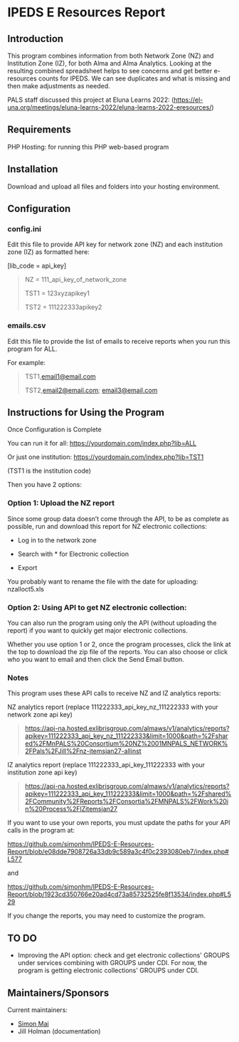 # IPEDS E Resources Report

## Introduction
This program combines information from both Network Zone (NZ) and Institution Zone (IZ), for both Alma and Alma Analytics. Looking at the resulting combined spreadsheet helps to see concerns and get better e-resources counts for IPEDS. We can see duplicates and what is missing and then make adjustments as needed.

PALS staff discussed this project at Eluna Learns 2022: (https://el-una.org/meetings/eluna-learns-2022/eluna-learns-2022-eresources/)

## Requirements

PHP Hosting: for running this PHP web-based program 

## Installation

Download and upload all files and folders into your hosting environment. 

## Configuration

### config.ini
Edit this file to provide API key for network zone (NZ) and each institution zone (IZ) as formatted here:

[lib_code = api_key]

> NZ = 111_api_key_of_network_zone
>
> TST1 = 123xyzapikey1
>
> TST2 = 111222333apikey2


### emails.csv
Edit this file to provide the list of emails to receive reports when you run this program for ALL.

For example:

> TST1,email1@email.com
> 
> TST2,email2@email.com; email3@email.com

## Instructions for Using the Program

Once Configuration is Complete

You can run it for all: https://yourdomain.com/index.php?lib=ALL

Or just one institution: https://yourdomain.com/index.php?lib=TST1

(TST1 is the institution code)



Then you have 2 options:

### Option 1: Upload the NZ report

Since some group data doesn’t come through the API, to be as complete as possible, run and download this report for NZ electronic collections:

*	Log in to the network zone

*	Search with * for Electronic collection

*	Export

You probably want to rename the file with the date for uploading: nzalloct5.xls

### Option 2: Using API to get NZ electronic collection:

You can also run the program using only the API (without uploading the report) if you want to quickly get major electronic collections.

Whether you use option 1 or 2, once the program processes, click the link at the top to download the zip file of the reports. You can also choose or click who you want to email and then click the Send Email button.

### Notes

This program uses these API calls to receive NZ and IZ analytics reports:

NZ analytics report (replace 111222333_api_key_nz_111222333 with your network zone api key)

>  https://api-na.hosted.exlibrisgroup.com/almaws/v1/analytics/reports?apikey=111222333_api_key_nz_111222333&limit=1000&path=%2Fshared%2FMnPALS%20Consortium%20NZ%2001MNPALS_NETWORK%2FPals%2FJill%2Fnz-itemsjan27-allinst

IZ analytics report (replace 111222333_api_key_111222333 with your institution zone api key)

> https://api-na.hosted.exlibrisgroup.com/almaws/v1/analytics/reports?apikey=111222333_api_key_111222333&limit=1000&path=%2Fshared%2FCommunity%2FReports%2FConsortia%2FMNPALS%2FWork%20in%20Process%2FIZitemsjan27

If you want to use your own reports, you must update the paths for your API calls in the program at:  

https://github.com/simonhm/IPEDS-E-Resources-Report/blob/e08dde7908726a33db9c589a3c4f0c2393080eb7/index.php#L577 

and 

https://github.com/simonhm/IPEDS-E-Resources-Report/blob/1923cd350766e20ad4cd73a85732525fe8f13534/index.php#L529

If you change the reports, you may need to customize the program.

## TO DO

* Improving the API option: check and get electronic collections' GROUPS under services combining with GROUPS under CDI. For now, the program is getting electronic collections' GROUPS under CDI.

## Maintainers/Sponsors

Current maintainers:

* [Simon Mai](https://github.com/simonhm)
* Jill Holman (documentation)
